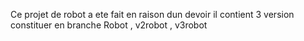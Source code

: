 Ce projet de robot a ete fait en raison dun devoir 
il contient 3 version 
constituer en branche 
Robot , v2robot , v3robot
